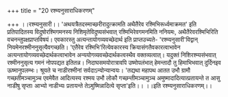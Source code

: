 +++
title = "20 रश्म्यनुसाराधिकरणम्"

+++
।।रश्म्यनुसारी।। 'अथयत्रैतदस्माच्छरीरादुत्क्रामति अथैतैरेव रश्मिभिरूर्ध्वमाक्रमत' इति प्रतिपादितस्य विदुषोरश्मिगमनस्य निशिमृतेविदुष्यसंभवात् रश्मिभिरेवगमनमिति ननियमः, अथैतैरेवरश्मिभिरिति वचनन्तुपक्षप्राप्तविषयं। एवकारस्तु अत्यन्तायोगव्यवच्छेदार्थ इति प्राप्तउच्यते- 'रश्म्यनुसारी'विद्वान् नियमेनरश्मीननुसृत्यैवगच्छति। 'एतैरेव रश्मिभि'रित्येवकारस्य क्रियासंगतैवकारत्वाभावेन अत्यन्तायोगव्यवच्छेदार्थकत्वाभावेन अन्ययोगव्यवच्छेदार्थकत्वस्थैव वक्तव्यत्वात्। यदुक्तं निशिरश्म्यसंभवात् रश्मीननुसृत्य गमनं नोपपद्यत इतितन्न। निदाघसमयोरात्रावपि उष्मोपलंभात् हेमन्तादौ तु हिमाभिभवात् दुर्दिनइव ऊष्मानुपलम्भः। श्रूयते च नाडीरश्मीनां सर्वदाऽन्योन्यान्वयः। 'तद्यथा महापथ आतत उभौ ग्रामौ गच्छतीमञ्चामुञ्च एवमेवैत आदित्यस्य रश्मय उभौ लोकौ गच्छन्तीमञ्चामुञ्च अमुष्मादादित्यात्प्रतायन्ते त आसु नाडीषु सृप्ताः आभ्यो नाडीभ्यः प्रतायन्ते तेऽमुष्मिन्नादित्ये सृप्ता'इति।। ।।इति रश्म्यनुसाराधिकरणम्।।